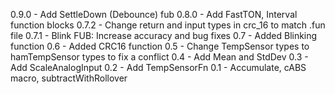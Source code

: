 0.9.0 - Add SettleDown (Debounce) fub
0.8.0 - Add FastTON, Interval function blocks
0.7.2 - Change return and input types in crc_16 to match .fun file
0.7.1 - Blink FUB: Increase accuracy and bug fixes 
0.7 - Added Blinking function
0.6 - Added CRC16 function
0.5 - Change TempSensor types to hamTempSensor types to fix a conflict
0.4 - Add Mean and StdDev
0.3 - Add ScaleAnalogInput
0.2 - Add TempSensorFn
0.1 - Accumulate, cABS macro, subtractWithRollover

